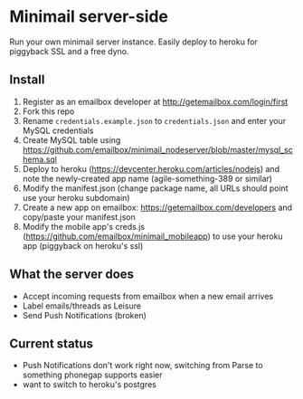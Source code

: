 # Minimail server-side 
Run your own minimail server instance. Easily deploy to heroku for piggyback SSL and a free dyno. 

## Install  
1. Register as an emailbox developer at http://getemailbox.com/login/first
1. Fork this repo
1. Rename `credentials.example.json` to `credentials.json` and enter your MySQL credentials  
1. Create MySQL table using https://github.com/emailbox/minimail_nodeserver/blob/master/mysql_schema.sql  
1. Deploy to heroku (https://devcenter.heroku.com/articles/nodejs) and note the newly-created app name (agile-something-389 or similar)
1. Modify the manifest.json (change package name, all URLs should point use your heroku subdomain)
1. Create a new app on emailbox: https://getemailbox.com/developers and copy/paste your manifest.json
1. Modify the mobile app's creds.js (https://github.com/emailbox/minimail_mobileapp) to use your heroku app (piggyback on heroku's ssl)

## What the server does 
- Accept incoming requests from emailbox when a new email arrives
- Label emails/threads as Leisure
- Send Push Notifications (broken)

## Current status  
- Push Notifications don't work right now, switching from Parse to something phonegap supports easier
- want to switch to heroku's postgres



